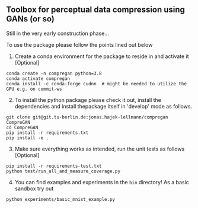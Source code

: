 ## Toolbox for perceptual data compression using GANs (or so)

Still in the very early construction phase...

To use the package please follow the points lined out below

1. Create a conda environment for the package to reside in and activate it [Optional]
```shell
conda create -n compregan python=3.8
conda activate compregan
conda install -c conda-forge cudnn  # might be needed to utilize the GPU e.g. on commit-ws
```

2. To install the python package please check it out, install the dependencies and install thepackage itself in 
   'develop' mode as follows.
```shell
git clone git@git.tu-berlin.de:jonas.hajek-lellmann/compregan CompreGAN
cd CompreGAN
pip install -r requirements.txt
pip install -e .
```

3. Make sure everything works as intended, run the unit tests as follows [Optional]
```shell
pip install -r requirements-test.txt
python test/run_all_and_measure_coverage.py
```

4. You can find examples and experiments in the `bin` directory! As a basic sandbox try out
```shell
python experiments/basic_mnist_example.py
```
